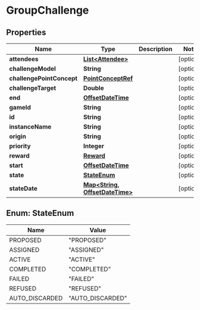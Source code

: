 
# GroupChallenge

## Properties
Name | Type | Description | Notes
------------ | ------------- | ------------- | -------------
**attendees** | [**List&lt;Attendee&gt;**](Attendee.md) |  |  [optional]
**challengeModel** | **String** |  |  [optional]
**challengePointConcept** | [**PointConceptRef**](PointConceptRef.md) |  |  [optional]
**challengeTarget** | **Double** |  |  [optional]
**end** | [**OffsetDateTime**](OffsetDateTime.md) |  |  [optional]
**gameId** | **String** |  |  [optional]
**id** | **String** |  |  [optional]
**instanceName** | **String** |  |  [optional]
**origin** | **String** |  |  [optional]
**priority** | **Integer** |  |  [optional]
**reward** | [**Reward**](Reward.md) |  |  [optional]
**start** | [**OffsetDateTime**](OffsetDateTime.md) |  |  [optional]
**state** | [**StateEnum**](#StateEnum) |  |  [optional]
**stateDate** | [**Map&lt;String, OffsetDateTime&gt;**](OffsetDateTime.md) |  |  [optional]


<a name="StateEnum"></a>
## Enum: StateEnum
Name | Value
---- | -----
PROPOSED | &quot;PROPOSED&quot;
ASSIGNED | &quot;ASSIGNED&quot;
ACTIVE | &quot;ACTIVE&quot;
COMPLETED | &quot;COMPLETED&quot;
FAILED | &quot;FAILED&quot;
REFUSED | &quot;REFUSED&quot;
AUTO_DISCARDED | &quot;AUTO_DISCARDED&quot;



